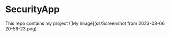 # SecurityApp
This repo contains my project
![My Image](ss/Screenshot from 2023-08-06 20-56-23.png)
